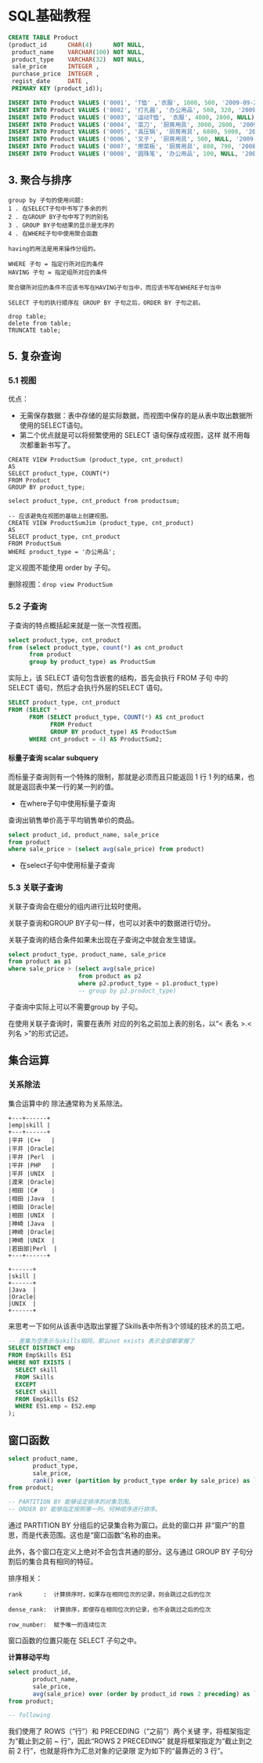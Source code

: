 # SQL基础教程

```SQL
CREATE TABLE Product
(product_id      CHAR(4)      NOT NULL,
 product_name    VARCHAR(100) NOT NULL,
 product_type    VARCHAR(32)  NOT NULL,
 sale_price      INTEGER ,
 purchase_price  INTEGER ,
 regist_date     DATE ,
 PRIMARY KEY (product_id));

INSERT INTO Product VALUES ('0001', 'T恤' ,'衣服', 1000, 500, '2009-09-20');
INSERT INTO Product VALUES ('0002', '打孔器', '办公用品', 500, 320, '2009-09-11');
INSERT INTO Product VALUES ('0003', '运动T恤', '衣服', 4000, 2800, NULL);
INSERT INTO Product VALUES ('0004', '菜刀', '厨房用具', 3000, 2800, '2009-09-20');
INSERT INTO Product VALUES ('0005', '高压锅', '厨房用具', 6800, 5000, '2009-01-15');
INSERT INTO Product VALUES ('0006', '叉子', '厨房用具', 500, NULL, '2009-09-20');
INSERT INTO Product VALUES ('0007', '擦菜板', '厨房用具', 880, 790, '2008-04-28');
INSERT INTO Product VALUES ('0008', '圆珠笔', '办公用品', 100, NULL, '2009-11-11');
```

## 3. 聚合与排序

```
group by 子句的使用问题:
1 . 在SELECT子句中书写了多余的列
2 . 在GROUP BY子句中写了列的别名
3 . GROUP BY子句结果的显示是无序的
4 . 在WHERE子句中使用聚合函数

having的用法是用来操作分组的。

WHERE 子句 = 指定行所对应的条件
HAVING 子句 = 指定组所对应的条件

聚合键所对应的条件不应该书写在HAVING子句当中，而应该书写在WHERE子句当中

SELECT 子句的执行顺序在 GROUP BY 子句之后，ORDER BY 子句之前。

drop table;
delete from table;
TRUNCATE table;
```

## 5. 复杂查询

### 5.1 视图

优点：

- 无需保存数据：表中存储的是实际数据，而视图中保存的是从表中取出数据所使用的SELECT语句。
- 第二个优点就是可以将频繁使用的 SELECT 语句保存成视图，这样 就不用每次都重新书写了。

```mysql
CREATE VIEW ProductSum (product_type, cnt_product)
AS
SELECT product_type, COUNT(*)
FROM Product
GROUP BY product_type;

select product_type, cnt_product from productsum;

-- 应该避免在视图的基础上创建视图。
CREATE VIEW ProductSumJim (product_type, cnt_product)
AS
SELECT product_type, cnt_product
FROM ProductSum
WHERE product_type = '办公用品';
```

定义视图不能使用 order by 子句。

删除视图：`drop view ProductSum`

### 5.2 子查询

子查询的特点概括起来就是一张一次性视图。

```SQL
select product_type, cnt_product
from (select product_type, count(*) as cnt_product
      from product
      group by product_type) as ProductSum
```

实际上，该 SELECT 语句包含嵌套的结构，首先会执行 FROM 子句 中的 SELECT 语句，然后才会执行外层的SELECT 语句。

```SQL
SELECT product_type, cnt_product
FROM (SELECT *
      FROM (SELECT product_type, COUNT(*) AS cnt_product
            FROM Product
            GROUP BY product_type) AS ProductSum
      WHERE cnt_product = 4) AS ProductSum2;
```

#### 标量子查询 scalar subquery

而标量子查询则有一个特殊的限制，那就是必须而且只能返回 1 行 1 列的结果，也就是返回表中某一行的某一列的值。

- 在where子句中使用标量子查询

查询出销售单价高于平均销售单价的商品。

```SQL
select product_id, product_name, sale_price
from product
where sale_price > (select avg(sale_price) from product)
```

- 在select子句中使用标量子查询

### 5.3 关联子查询

关联子查询会在细分的组内进行比较时使用。

关联子查询和GROUP BY子句一样，也可以对表中的数据进行切分。

关联子查询的结合条件如果未出现在子查询之中就会发生错误。

```SQL
select product_type, product_name, sale_price
from product as p1
where sale_price > (select avg(sale_price)
                    from product as p2
                    where p2.product_type = p1.product_type)
                    -- group by p2.product_type)
```

子查询中实际上可以不需要group by 子句。

在使用关联子查询时，需要在表所 对应的列名之前加上表的别名，以“< 表名 >.< 列名 >”的形式记述。

## 集合运算

### 关系除法

集合运算中的 除法通常称为关系除法。

```
+---+------+
|emp|skill |
+---+------+
|平井 |C++   |
|平井 |Oracle|
|平井 |Perl  |
|平井 |PHP   |
|平井 |UNIX  |
|渡来 |Oracle|
|相田 |C#    |
|相田 |Java  |
|相田 |Oracle|
|相田 |UNIX  |
|神崎 |Java  |
|神崎 |Oracle|
|神崎 |UNIX  |
|若田部|Perl  |
+---+------+

+------+
|skill |
+------+
|Java  |
|Oracle|
|UNIX  |
+------+

```

来思考一下如何从该表中选取出掌握了Skills表中所有3个领域的技术的员工吧，

```SQL
-- 差集为空表示与skills相同，那么not exists 表示全部都掌握了
SELECT DISTINCT emp 
FROM EmpSkills ES1 
WHERE NOT EXISTS (
  SELECT skill 
  FROM Skills 
  EXCEPT 
  SELECT skill 
  FROM EmpSkills ES2 
  WHERE ES1.emp = ES2.emp
);
```

## 窗口函数

```SQL
select product_name,
       product_type,
       sale_price,
       rank() over (partition by product_type order by sale_price) as `rank`
from product;

-- PARTITION BY 能够设定排序的对象范围。
-- ORDER BY 能够指定按照哪一列、何种顺序进行排序。
```

通过 PARTITION BY 分组后的记录集合称为窗口。此处的窗口并 非“窗户”的意思，而是代表范围。这也是“窗口函数”名称的由来。

此外，各个窗口在定义上绝对不会包含共通的部分。这与通过 GROUP BY 子句分割后的集合具有相同的特征。

排序相关：

```
rank      :  计算排序时，如果存在相同位次的记录，则会跳过之后的位次

dense_rank:  计算排序，即使存在相同位次的记录，也不会跳过之后的位次

row_number:  赋予唯一的连续位次
```

窗口函数的位置只能在 SELECT 子句之中。

**计算移动平均**

```SQL
select product_id,
       product_name,
       sale_price,
       avg(sale_price) over (order by product_id rows 2 preceding) as `avg`
from product;

-- following
```

我们使用了 ROWS（“行”）和 PRECEDING（“之前”）两个关键 字，将框架指定为“截止到之前 ~ 行”，因此“ROWS 2 PRECEDING” 就是将框架指定为“截止到之前 2 行”，也就是将作为汇总对象的记录限 定为如下的“最靠近的 3 行”。


